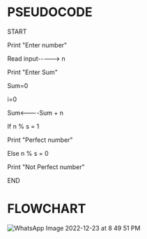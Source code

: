 # PSEUDOCODE
START


Print "Enter number"


Read input-----> n


Print "Enter Sum"


Sum=0


i=0


Sum<----Sum + n


If n % s = 1


Print "Perfect number"


Else n % s = 0


Print "Not Perfect number"


END

# FLOWCHART
![WhatsApp Image 2022-12-23 at 8 49 51 PM](https://user-images.githubusercontent.com/117601111/209444736-6e930205-2b74-4d51-b3a0-7015590356d1.jpeg)
